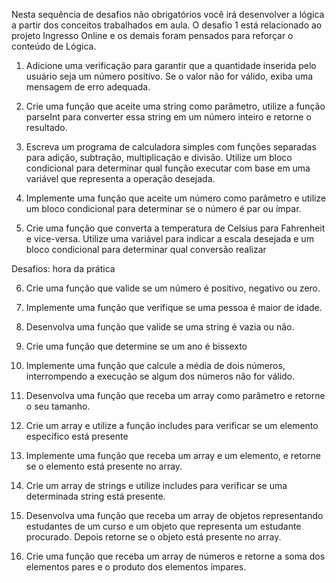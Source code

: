 Nesta sequência de desafios não obrigatórios você irá desenvolver a lógica a partir dos conceitos trabalhados em aula. O desafio 1 está relacionado ao projeto Ingresso Online e os demais foram pensados para reforçar o conteúdo de Lógica.

1. Adicione uma verificação para garantir que a quantidade inserida pelo usuário seja um número positivo. Se o valor não for válido, exiba uma mensagem de erro adequada.

2. Crie uma função que aceite uma string como parâmetro, utilize a função parseInt para converter essa string em um número inteiro e retorne o resultado.

3. Escreva um programa de calculadora simples com funções separadas para adição, subtração, multiplicação e divisão. Utilize um bloco condicional para determinar qual função executar com base em uma variável que representa a operação desejada.

4. Implemente uma função que aceite um número como parâmetro e utilize um bloco condicional para determinar se o número é par ou ímpar.

5. Crie uma função que converta a temperatura de Celsius para Fahrenheit e vice-versa. Utilize uma variável para indicar a escala desejada e um bloco condicional para determinar qual conversão realizar

Desafios: hora da prática

6. Crie uma função que valide se um número é positivo, negativo ou zero.

7. Implemente uma função que verifique se uma pessoa é maior de idade.

8. Desenvolva uma função que valide se uma string é vazia ou não.

9. Crie uma função que determine se um ano é bissexto

10. Implemente uma função que calcule a média de dois números, interrompendo a execução se algum dos números não for válido.

11. Desenvolva uma função que receba um array como parâmetro e retorne o seu tamanho.

12. Crie um array e utilize a função includes para verificar se um elemento específico está presente

13. Implemente uma função que receba um array e um elemento, e retorne se o elemento está presente no array.

14. Crie um array de strings e utilize includes para verificar se uma determinada string está presente.

15. Desenvolva uma função que receba um array de objetos representando estudantes de um curso e um objeto que representa um estudante procurado. Depois retorne se o objeto está presente no array.

16. Crie uma função que receba um array de números e retorne a soma dos elementos pares e o produto dos elementos ímpares.